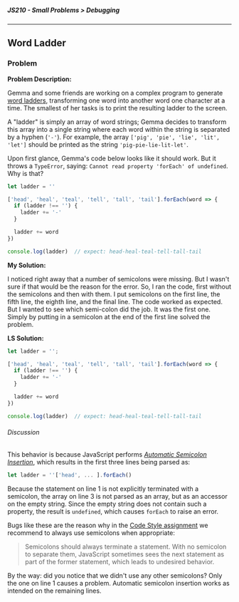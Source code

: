 ##### JS210 - Small Problems > Debugging

---

## Word Ladder

### Problem

**Problem Description:**

Gemma and some friends are working on a complex program to generate [word ladders](https://en.wikipedia.org/wiki/Word_ladder), transforming one word into another word one character at a time. The smallest of her tasks is to print the resulting ladder to the screen.  

A "ladder" is simply an array of word strings; Gemma decides to transform this array into a single string where each word within the string is separated by a hyphen (`'-'`). For example, the array `['pig', 'pie', 'lie', 'lit', 'let']` should be printed as the string `'pig-pie-lie-lit-let'`.  

Upon first glance, Gemma's code below looks like it should work. But it throws a `TypeError`, saying: `Cannot read property 'forEach' of undefined`. Why is that?  

```javascript
let ladder = ''

['head', 'heal', 'teal', 'tell', 'tall', 'tail'].forEach(word => {
  if (ladder !== '') {
    ladder += '-'
  }

  ladder += word
})

console.log(ladder)  // expect: head-heal-teal-tell-tall-tail
```

**My Solution:**

I noticed right away that a number of semicolons were missing. But I wasn't sure if that would be the reason for the error. So, I ran the code, first without the semicolons and then with them. I put semicolons on the first line, the fifth line, the eighth line, and the final line.  The code worked as expected.  But I wanted to see which semi-colon did the job. It was the first one. Simply by putting in a semicolon at the end of the first line solved the problem.  

**LS Solution:**

```javascript
let ladder = '';

['head', 'heal', 'teal', 'tell', 'tall', 'tail'].forEach(word => {
  if (ladder !== '') {
    ladder += '-'
  }

  ladder += word
})

console.log(ladder)  // expect: head-heal-teal-tell-tall-tail
```

###### Discussion

This behavior is because JavaScript performs [*Automatic Semicolon Insertion*](https://github.com/airbnb/javascript#semicolons), which results in the first three lines being parsed as:  

```javascript
let ladder = ''['head', ... ].forEach()
```

Because the statement on line 1 is not explicitly terminated with a semicolon, the array on line 3 is not parsed as an array, but as an accessor on the empty string. Since the empty string does not contain such a property, the result is `undefined`, which causes `forEach` to raise an error.  

Bugs like these are the reason why in the [Code Style assignment](https://launchschool.com/lessons/18c27076/assignments/d22dcc62) we recommend to always use semicolons when appropriate:  

> Semicolons should always terminate a statement. With no semicolon to separate them, JavaScript sometimes sees the next statement as part of the former statement, which leads to undesired behavior.  

By the way: did you notice that we didn't use any other semicolons? Only the one on line 1 causes a problem. Automatic semicolon insertion works as intended on the remaining lines.

